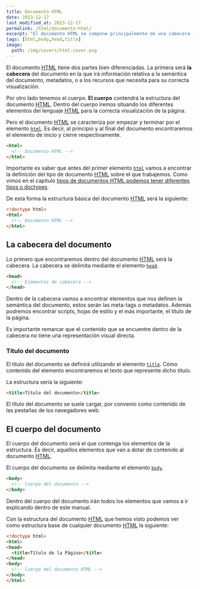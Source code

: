 ```yaml
---
title: Documento HTML
date: 2023-12-17
last_modified_at: 2023-12-17
permalink: /html/documento-html/
excerpt: "El documento HTML se compone principalmente de una cabecera (o head) dónde va el título (title) y un cuerpo (body)."
tags: [html,body,head,title]
image:
  path: /img/covers/html-cover.png
---
```


El documento [HTML](https://www.manualweb.net/html/) tiene dos partes bien diferenciadas. La primera será **la cabecera** del documento en la que irá información relativa a la semántica del documento, metadatos, o a los recursos que necesita para su correcta visualización.


Por otro lado tenemos el cuerpo. **El cuerpo** contendrá la estructura del documento [HTML](https://www.manualweb.net/html/). Dentro del cuerpo iremos situando los diferentes elementos del lenguaje [HTML](https://www.manualweb.net/html/) para la correcta visualización de la página.


Pero el documento [HTML](https://www.manualweb.net/html/) se caracteriza por empezar y terminar por el elemento [`html`](http://www.w3api.com/HTML/html). Es decir, al principio y al final del documento encontraremos el elemento de inicio y cierre respectivamente.


```html
<html>
  <!-- Documento HTML -->
</html>
```


Importante es saber que antes del primer elemento [`html`](http://www.w3api.com/HTML/html) vamos a encontrar la definición del tipo de documento [HTML](https://www.manualweb.net/html/) sobre el que trabajemos. Como vimos en el capítulo [tipos de documentos HTML podemos tener diferentes tipos o doctypes](https://manualweb.net/html/tipos-documentos-html/).


De esta forma la estructura básica del documento [HTML](https://www.manualweb.net/html/) será la siguiente:


```html
<!doctype html>
<html>
  <!-- Documento HTML -->
</html>
```


## La cabecera del documento


Lo primero que encontraremos dentro del documento [HTML](https://www.manualweb.net/html/) será la cabecera. La cabecera se delimita mediante el elemento [`head`](http://www.w3api.com/HTML/head).


```html
<head>
  <!-- Elementos de cabecera -->
</head>
```


Dentro de la cabecera vamos a encontrar elementos que nos definen la semántica del documento, estos serán las meta-tags o metadatos. Además podremos encontrar scripts, hojas de estilo y el más importante, el título de la página.


Es importante remarcar que el contenido que se encuentre dentro de la cabecera no tiene una representación visual directa.


### Título del documento


El título del documento se definirá utilizando el elemento [`title`](http://www.w3api.com/HTML/title). Cómo contenido del elemento encontraremos el texto que represente dicho título.


La estructura sería la siguiente:


```html
<title>Título del documento</title>
```


El título del documento se suele cargar, por convenio como contenido de las pestañas de los navegadores web.


## El cuerpo del documento


El cuerpo del documento será el que contenga los elementos de la estructura. Es decir, aquellos elementos que van a dotar de contenido al documento [HTML](https://www.manualweb.net/html/).


El cuerpo del documento se delimita mediante el elemento [`body`](http://www.w3api.com/HTML/body).


```html
<body>
  <!-- Cuerpo del documento -->
</body>
```


Dentro del cuerpo del documento irán todos los elementos que vamos a ir explicando dentro de este manual.


Con la estructura del documento [HTML](https://www.manualweb.net/html/) que hemos visto podemos ver como estructura base de cualquier documento [HTML](https://www.manualweb.net/html/) la siguiente:


```html
<!doctype html>
<html>
<head>
  <title>Título de la Página</title>
</head>
<body>
  <!-- Cuerpo del documento HTML -->
</body>
</html>
```

